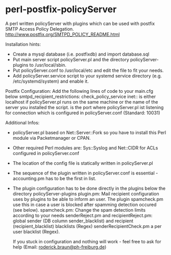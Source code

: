 # perl-postfix-policyServer
A perl written policyServer with plugins which can be used with postfix SMTP Access Policy Delegation.
http://www.postfix.org/SMTPD_POLICY_README.html

Installation hints:
- Create a mysql database (i.e. postfixdb) and import database.sql
- Put main server script policyServer.pl and the directory policyServer-plugins to /usr/local/sbin.
- Put policyServer.conf to /usr/local/etc and edit the file to fit your needs.
- Add policyServer.service script to your systemd service directory (e.g. /etc/systemd/system) and enable it.

Postfix Configuration:
Add the following lines of code to your main.cfg below smtpd_recipient_restrictions:
check_policy_service inet:<server>:<port>
<server> is either localhost if policyServer.pl runs on the same machine or the name of the server you installed the script.
<port> is the port where policyServer.pl ist listening for connection which is configured in policyServer.conf (Standard: 10031)

Additional Infos:
- policyServer.pl based on Net::Server::Fork so you have to install this Perl module via Packetmanager or CPAN.
- Other required Perl modules are: Sys::Syslog and Net::CIDR for ACLs configured in policyServer.conf
- The location of the config file is statically written in policyServer.pl
- The sequence of the plugin written in policyServer.conf is essential - accounting.pm has to be the first in list.
- The plugin configuration has to be done directly in the plugins below the directory policyServer-plugins
    plugin.pm:  Mail recipient configuration uses by plugins to be able to inform an user. The plugin spamcheck.pm use this in case a user 
                is blocked after spamming detection occured (see below).
    spamcheck.pm: Change the spam detection limits according to your needs
    senderReject.pm and recipientReject.pm: global sender (DB column sender_blacklist) and recipient (recipient_blacklist) blacklists (Regex)
    senderRecipientCheck.pm a per user blacklist (Regex).
    
    If you stuck in configuration and nothing will work - feel free to ask for help (Email: roderick.braun@ph-freiburg.de)
